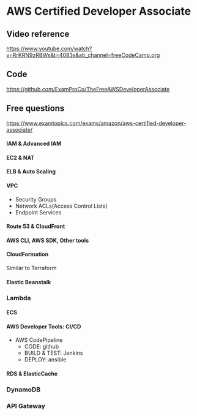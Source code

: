 # AWS Certified Developer Associate
## Video reference
https://www.youtube.com/watch?v=RrKRN9zRBWs&t=4083s&ab_channel=freeCodeCamp.org

## Code
https://github.com/ExamProCo/TheFreeAWSDeveloperAssociate

## Free questions
https://www.examtopics.com/exams/amazon/aws-certified-developer-associate/

#### IAM & Advanced IAM
#### EC2 & NAT
#### ELB & Auto Scaling
#### VPC 
- Security Groups
- Network ACLs(Access Control Lists)
- Endpoint Services

#### Route 53 & CloudFront
#### AWS CLI, AWS SDK, Other tools
#### CloudFormation
Similar to Terraform

#### Elastic Beanstalk
### Lambda
#### ECS
#### AWS Developer Tools: CI/CD
- AWS CodePipeline
  - CODE: github
  - BUILD & TEST: Jenkins
  - DEPLOY: ansible

#### RDS & ElasticCache
### DynamoDB
### API Gateway 

